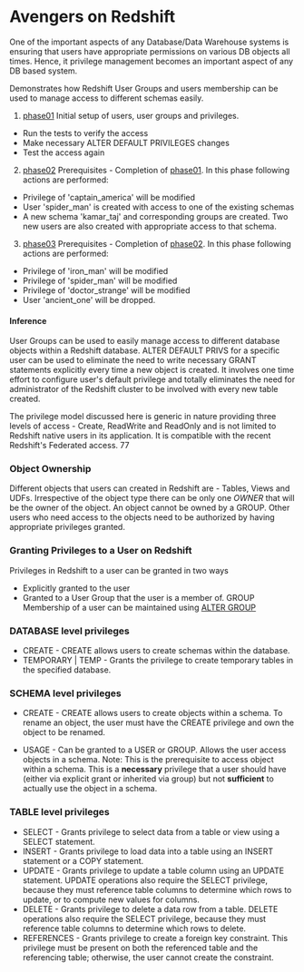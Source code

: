 # Avengers on Redshift
One of the important aspects of any Database/Data Warehouse systems is ensuring that users have appropriate permissions on various DB objects all times.
Hence, it privilege management becomes an important aspect of any DB based system.

Demonstrates how Redshift User Groups and users membership can be used to manage access to different schemas easily.
1. [phase01](./phase01)
  Initial setup of users, user groups and privileges.
  - Run the tests to verify the access
  - Make necessary ALTER DEFAULT PRIVILEGES changes
  - Test the access again
2. [phase02](./phase02)
  Prerequisites - Completion of [phase01](./phase01).
  In this phase following actions are performed:
  - Privilege of 'captain_america' will be modified
  - User 'spider_man' is created with access to one of the existing schemas
  - A new schema 'kamar_taj' and corresponding groups are created. Two new users are also created with appropriate access to that schema.
3. [phase03](./phase03)
  Prerequisites - Completion of [phase02](./phase02).
  In this phase following actions are performed:
  - Privilege of 'iron_man' will be modified
  - Privilege of 'spider_man' will be modified
  - Privilege of 'doctor_strange' will be modified
  - User 'ancient_one' will be dropped.

#### Inference
User Groups can be used to easily manage access to different database objects within a Redshift database.
ALTER DEFAULT PRIVS for a specific user can be used to eliminate the need to write necessary GRANT statements explicitly every time a new object is created.
It involves one time effort to configure user's default privilege and totally eliminates the need for administrator of the Redshift cluster to be involved with every new table created.

The privilege model discussed here is generic in nature providing three levels of access - Create, ReadWrite and ReadOnly and is not limited to Redshift native users in its application.
It is compatible with the recent Redshift's Federated access.
77
### Object Ownership
Different objects that users can created in Redshift are - Tables, Views and UDFs. Irrespective of the object type there can be only one *OWNER* that will be the owner of the object.
An object cannot be owned by a GROUP.
Other users who need access to the objects need to be authorized by having appropriate privileges granted.

### Granting Privileges to a User on Redshift
Privileges in Redshift to a user can be granted in two ways
- Explicitly granted to the user
- Granted to a User Group that the user is a member of.
GROUP Membership of a user can be maintained using [ALTER GROUP](https://docs.aws.amazon.com/redshift/latest/dg/r_ALTER_GROUP.html)

### DATABASE level privileges
- CREATE - CREATE allows users to create schemas within the database.
- TEMPORARY | TEMP - Grants the privilege to create temporary tables in the specified database.

### SCHEMA level privileges
- CREATE - CREATE allows users to create objects within a schema. To rename an object, the user must have the CREATE privilege and own the object to be renamed.

- USAGE - Can be granted to a USER or GROUP. Allows the user access objects in a schema.
Note: This is the prerequisite to access object within a schema. This is a **necessary** privilege that a user should have (either via explicit grant or inherited via group) but not **sufficient** to actually use the object in a schema.

### TABLE level privileges
- SELECT - Grants privilege to select data from a table or view using a SELECT statement.
- INSERT - Grants privilege to load data into a table using an INSERT statement or a COPY statement.
- UPDATE - Grants privilege to update a table column using an UPDATE statement. UPDATE operations also require the SELECT privilege, because they must reference table columns to determine which rows to update, or to compute new values for columns.
- DELETE - Grants privilege to delete a data row from a table. DELETE operations also require the SELECT privilege, because they must reference table columns to determine which rows to delete.
- REFERENCES - Grants privilege to create a foreign key constraint. This privilege must be present on both the referenced table and the referencing table; otherwise, the user cannot create the constraint.
